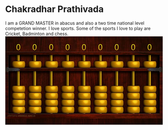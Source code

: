 # Chakradhar Prathivada
I am a GRAND MASTER  in abacus and also a two time national level competetion winner. I love sports. Some of the sports I love to play are Cricket, Badminton and chess.
![abacus](https://github.com/Chakri15099/assignment2-Prathivada/blob/main/abacus%20image.jpg?raw=true)

